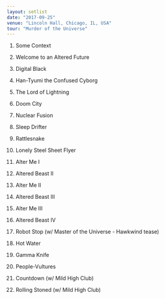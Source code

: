 ```yaml
---
layout: setlist
date: "2017-09-25"
venue: "Lincoln Hall, Chicago, IL, USA"
tour: "Murder of the Universe"
---
```



 1. Some Context

 2. Welcome to an Altered Future

 3. Digital Black

 4. Han-Tyumi the Confused Cyborg

 5. The Lord of Lightning

 6. Doom City

 7. Nuclear Fusion

 8. Sleep Drifter

 9. Rattlesnake

10. Lonely Steel Sheet Flyer

11. Alter Me I

12. Altered Beast II

13. Alter Me II

14. Altered Beast III

15. Alter Me III

16. Altered Beast IV

17. Robot Stop (w/ Master of the Universe - Hawkwind tease)

18. Hot Water

19. Gamma Knife

20. People-Vultures

21. Countdown
    (w/ Mild High Club)

22. Rolling Stoned
    (w/ Mild High Club)



